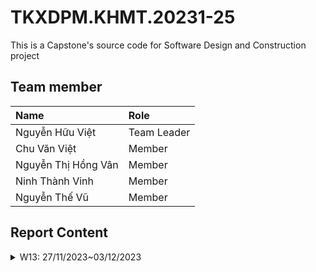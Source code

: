 # TKXDPM.KHMT.20231-25

This is a Capstone's source code for Software Design and Construction project

## Team member

| Name                   | Role        |
| :----------------------| :---------- |
| Nguyễn Hữu Việt        | Team Leader |
| Chu Văn Việt           | Member      |
| Nguyễn Thị Hồng Vân    | Member      |
| Ninh Thành Vinh        | Member      |
| Nguyễn Thế Vũ          | Member      |

## Report Content

<details>
  <summary>W13: 27/11/2023~03/12/2023 </summary>
<br>
<details>
<summary>Nguyễn Hữu Việt</summary>
<br>
- Assigned tasks:
  - Task 1: Bổ sung Coupling cho package entity.cart
  - Task 2: Bổ sung Coupling cho package utils
- Implementation details:
</details>

<details>
<summary>Chu Văn Việt</summary>
<br>
- Assigned tasks:
  - Task 1: 
- Implementation details:
</details>

<details>
<summary>Nguyễn Thị Hồng Vân</summary>
<br>
- Assigned tasks:
  - Task 1: 
- Implementation details:
</details>

<details>
<summary>Ninh Thành Vinh</summary>
<br>
- Assigned tasks:
  - Task 1: 
- Implementation details:
</details>

<details>
<summary>Nguyễn Thế Vũ</summary>
<br>
- Assigned tasks:
  - Task 1: 
- Implementation details:
</details>

</details>



